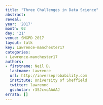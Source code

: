```yaml
---
title: "Three Challenges in Data Science"
abstract: 
reveal: 
year: '2017'
month: 02
day: '21'
venue: SMGPD 2017
layout: talk
key: Lawrence-manchester17
categories:
- Lawrence-manchester17
authors:
- firstname: Neil D.
  lastname: Lawrence
  url: http://inverseprobability.com
  institute: University of Sheffield
  twitter: lawrennd
  gscholar: r3SJcvoAAAAJ
errata: []
---
```

